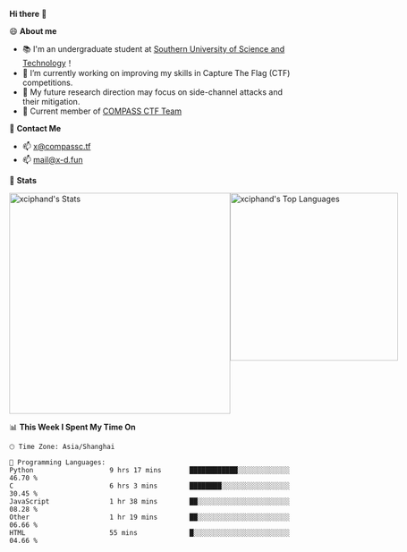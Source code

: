 **Hi there** 👋


😄 **About me**

- 📚 I'm an undergraduate student at [Southern University of Science and Technology](https://www.sustech.edu.cn)！
- 🌱 I’m currently working on improving my skills in Capture The Flag (CTF) competitions.
- 🔭 My future research direction may focus on side-channel attacks and their mitigation.
- 🚩 Current member of [COMPASS CTF Team](https://blog.compassc.tf/) 

👋 **Contact Me**

- 📫 [x@compassc.tf](mailto:x@compassc.tf)
- 📫 [mail@x-d.fun](mailto:mail@x-d.fun)

🌟 **Stats**

<div style="display: flex; justify-content: space-between;">
  <img src="https://github-readme-stats-ten-dusky-26.vercel.app/api?username=xciphand&theme=vue-dark&show_icons=true&hide_border=true&count_private=true" alt="xciphand's Stats" width="395" />
  <img src="https://github-readme-stats-ten-dusky-26.vercel.app/api/top-langs/?username=xciphand&theme=vue-dark&show_icons=true&hide_border=true&layout=compact" alt="xciphand's Top Languages" width="300" />
</div>


<!--START_SECTION:waka-->
📊 **This Week I Spent My Time On** 

```text
🕑︎ Time Zone: Asia/Shanghai

💬 Programming Languages: 
Python                   9 hrs 17 mins       ████████████░░░░░░░░░░░░░   46.70 % 
C                        6 hrs 3 mins        ████████░░░░░░░░░░░░░░░░░   30.45 % 
JavaScript               1 hr 38 mins        ██░░░░░░░░░░░░░░░░░░░░░░░   08.28 % 
Other                    1 hr 19 mins        ██░░░░░░░░░░░░░░░░░░░░░░░   06.66 % 
HTML                     55 mins             █░░░░░░░░░░░░░░░░░░░░░░░░   04.66 % 
```


<!--END_SECTION:waka-->
